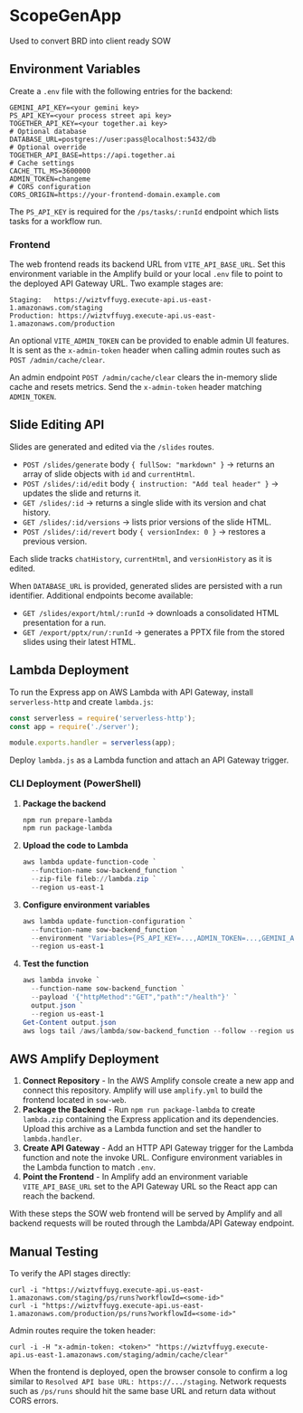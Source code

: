 # ScopeGenApp
Used to convert BRD into client ready SOW 

## Environment Variables

Create a `.env` file with the following entries for the backend:

```
GEMINI_API_KEY=<your gemini key>
PS_API_KEY=<your process street api key>
TOGETHER_API_KEY=<your together.ai key>
# Optional database
DATABASE_URL=postgres://user:pass@localhost:5432/db
# Optional override
TOGETHER_API_BASE=https://api.together.ai
# Cache settings
CACHE_TTL_MS=3600000
ADMIN_TOKEN=changeme
# CORS configuration
CORS_ORIGIN=https://your-frontend-domain.example.com
```

The `PS_API_KEY` is required for the `/ps/tasks/:runId` endpoint which lists tasks for a workflow run.

### Frontend

The web frontend reads its backend URL from `VITE_API_BASE_URL`. Set this
environment variable in the Amplify build or your local `.env` file to point to
the deployed API Gateway URL. Two example stages are:

```
Staging:   https://wiztvffuyg.execute-api.us-east-1.amazonaws.com/staging
Production: https://wiztvffuyg.execute-api.us-east-1.amazonaws.com/production
```

An optional `VITE_ADMIN_TOKEN` can be provided to enable admin UI features. It
is sent as the `x-admin-token` header when calling admin routes such as
`POST /admin/cache/clear`.

An admin endpoint `POST /admin/cache/clear` clears the in-memory slide cache and
resets metrics. Send the `x-admin-token` header matching `ADMIN_TOKEN`.

## Slide Editing API

Slides are generated and edited via the `/slides` routes.

* `POST /slides/generate` body `{ fullSow: "markdown" }` → returns an array of slide objects with `id` and `currentHtml`.
* `POST /slides/:id/edit` body `{ instruction: "Add teal header" }` → updates the slide and returns it.
* `GET /slides/:id` → returns a single slide with its version and chat history.
* `GET /slides/:id/versions` → lists prior versions of the slide HTML.
* `POST /slides/:id/revert` body `{ versionIndex: 0 }` → restores a previous version.

Each slide tracks `chatHistory`, `currentHtml`, and `versionHistory` as it is edited.

When `DATABASE_URL` is provided, generated slides are persisted with a run identifier. Additional endpoints become available:

* `GET /slides/export/html/:runId` → downloads a consolidated HTML presentation for a run.
* `GET /export/pptx/run/:runId` → generates a PPTX file from the stored slides using their latest HTML.
## Lambda Deployment

To run the Express app on AWS Lambda with API Gateway, install `serverless-http` and create `lambda.js`:

```js
const serverless = require('serverless-http');
const app = require('./server');

module.exports.handler = serverless(app);
```

Deploy `lambda.js` as a Lambda function and attach an API Gateway trigger.

### CLI Deployment (PowerShell)

1. **Package the backend**

   ```powershell
   npm run prepare-lambda
   npm run package-lambda
   ```

2. **Upload the code to Lambda**

   ```powershell
   aws lambda update-function-code `
     --function-name sow-backend_function `
     --zip-file fileb://lambda.zip `
     --region us-east-1
   ```

3. **Configure environment variables**

   ```powershell
   aws lambda update-function-configuration `
     --function-name sow-backend_function `
     --environment "Variables={PS_API_KEY=...,ADMIN_TOKEN=...,GEMINI_API_KEY=...,TOGETHER_API_KEY=...,DATABASE_URL=...,GOOGLE_SHEET_ID=...,GOOGLE_SHEET_NAME=...,CORS_ORIGIN=https://your-frontend.example.com}" `
     --region us-east-1
   ```

4. **Test the function**

   ```powershell
   aws lambda invoke `
     --function-name sow-backend_function `
     --payload '{"httpMethod":"GET","path":"/health"}' `
     output.json `
     --region us-east-1
   Get-Content output.json
   aws logs tail /aws/lambda/sow-backend_function --follow --region us-east-1
   ```

## AWS Amplify Deployment

1. **Connect Repository** - In the AWS Amplify console create a new app and
   connect this repository. Amplify will use `amplify.yml` to build the
   frontend located in `sow-web`.
2. **Package the Backend** - Run `npm run package-lambda` to create
   `lambda.zip` containing the Express application and its dependencies.
   Upload this archive as a Lambda function and set the handler to
   `lambda.handler`.
3. **Create API Gateway** - Add an HTTP API Gateway trigger for the Lambda
   function and note the invoke URL. Configure environment variables in the
   Lambda function to match `.env`.
4. **Point the Frontend** - In Amplify add an environment variable
   `VITE_API_BASE_URL` set to the API Gateway URL so the React app can reach the
   backend.

With these steps the SOW web frontend will be served by Amplify and all backend
requests will be routed through the Lambda/API Gateway endpoint.

## Manual Testing

To verify the API stages directly:

```
curl -i "https://wiztvffuyg.execute-api.us-east-1.amazonaws.com/staging/ps/runs?workflowId=<some-id>"
curl -i "https://wiztvffuyg.execute-api.us-east-1.amazonaws.com/production/ps/runs?workflowId=<some-id>"
```

Admin routes require the token header:

```
curl -i -H "x-admin-token: <token>" "https://wiztvffuyg.execute-api.us-east-1.amazonaws.com/staging/admin/cache/clear"
```

When the frontend is deployed, open the browser console to confirm a log similar
to `Resolved API base URL: https://.../staging`. Network requests such as
`/ps/runs` should hit the same base URL and return data without CORS errors.


